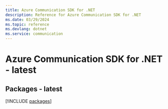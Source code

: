 ```yaml
---
title: Azure Communication SDK for .NET
description: Reference for Azure Communication SDK for .NET
ms.date: 03/29/2024
ms.topic: reference
ms.devlang: dotnet
ms.service: communication
---
```

# Azure Communication SDK for .NET - latest
## Packages - latest
[!INCLUDE [packages](communication-index.md)]